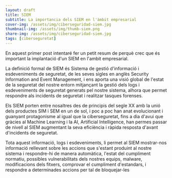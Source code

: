 ```yaml
---
layout: draft
title: SIEM
subtitle: La importancia dels SIEM en l'àmbit empresarial
cover-img: /assets/img/ciberseguridad-siem.jpg
thumbnail-img: /assets/img/thumb-siem.png
share-img: /assets/img/ciberseguridad-siem.jpg
tags: [ciberseguretat]
---
```


En aquest primer post intentaré fer un petit resum de perquè crec que és important la implantació d'un SIEM en l'ambit empresarial.

La definició formal de SIEM és Sistema de gestió d'informació i esdeveniments de seguretat, de les seves sigles en anglès Security Information and Event Management, i ens aporta una visió global de l'estat de la seguretat del nostre entorn mitjançant la gestió dels logs i esdeveniments de seguretat generats pel nostre sistema, alhora que permet respondre als incidents de seguretat i realitzar tasques forenses.

Els SIEM porten entre nosaltres des de principis del segle XX amb la unió dels productes SIM i SEM en un de sol, i poc a poc han anat evolucionant i guanyant protagonisme al igual que la ciberseguretat, fins a dia d'avui que gràcies al Machine Learning i la AI, Artificial Intelligence, han permes passar de nivell al SIEM augmentant la seva eficiència i ràpida resposta d'avant d'incidents de seguretat.

Tota aquest informació, logs i esdeveniments, li permet al SIEM mostrar-nos informació rellevant sobre les accions que s'estant produint al nostre sistema i respondre-hi de manera automàtica, l'estat del cumpliment normatiu, possibles vulnerabilitats dels nostres equips, malware, modificacions dels fitxers, comprovar el cumpliment d'estandars, i respondre a determinades accions per tal de bloquejar-les 
